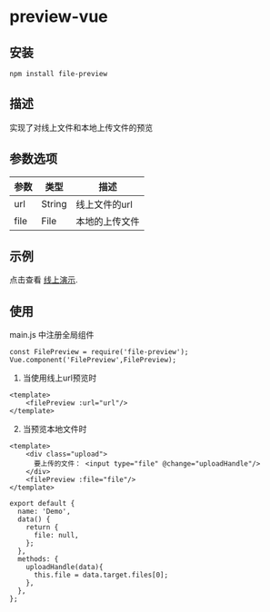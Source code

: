 # preview-vue

## 安装
```
npm install file-preview
```

## 描述
实现了对线上文件和本地上传文件的预览

## 参数选项
| 参数    | 类型  | 描述 |
|-------|-----|----|
| url   | String | 线上文件的url |
| file  | File | 本地的上传文件 |

## 示例
点击查看 [线上演示](https://github.com/MOONCOM/file-preview/demo/).

## 使用
main.js 中注册全局组件
```
const FilePreview = require('file-preview');
Vue.component('FilePreview',FilePreview);
```
1. 当使用线上url预览时
```
<template>
    <filePreview :url="url"/>
</template>
```
2. 当预览本地文件时
``` 
<template>
    <div class="upload">
      要上传的文件： <input type="file" @change="uploadHandle"/>
    </div>
    <filePreview :file="file"/>
</template>

export default {
  name: 'Demo',
  data() {
    return {
      file: null,
    };
  },
  methods: {
    uploadHandle(data){
      this.file = data.target.files[0];
    },
  },
};
```



